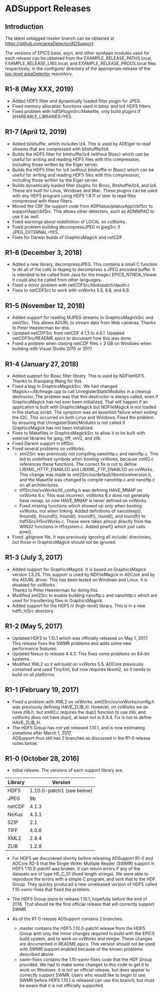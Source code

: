 ADSupport Releases
===============

Introduction
------------

The latest untagged master branch can be obtained at
https://github.com/areaDetector/ADSupport.

The versions of EPICS base, asyn, and other synApps modules used for each release can be obtained from 
the EXAMPLE_RELEASE_PATHS.local, EXAMPLE_RELEASE_LIBS.local, and EXAMPLE_RELEASE_PRODS.local
files respectively, in the configure/ directory of the appropriate release of the 
[top-level areaDetector](https://github.com/areaDetector/areaDetector) repository.
 

## __R1-8 (May XXX, 2019)__
  * Added HDF5 filter and dynamically loaded filter plugin for JPEG.
  * Fixed memory allocation functions used in blosc and lz4 HDF5 filters.
  * Fixed problem with hdf5PluginSrc/Makefile, only build plugins if SHAREABLE_LIBRARIES=YES.

## __R1-7 (April 12, 2019)__
  * Added bitshuffle, which includes lz4.
    This is used by ADEiger to read streams that are compressed with bitshuffle/lz4.
  * Builds the HDF5 filter for bitshuffle/lz4 (without Blosc) which can be useful for writing and reading HDF5 files
    with this compression, including those written by the Eiger server.
  * Builds the HDF5 filter for lz4 (without bitshuffle or Blosc) which can be useful for writing and reading HDF5 files
    with this compression, including those written by the Eiger server.
  * Builds dynamically loaded filter plugins for Blosc, Bitshuffle/lz4, and lz4.  These are built for Linux, Windows and Mac.
    These plugins can be used with any HDF5 program using HDF5 1.8.11 or later to read files compressed with these filters.
  * Moved the CBF file support code from ADPilatus/pilatusApp/cbfSrc to supportApp/cbfSrc.
    This allows other detectors, such as ADMMPAD to use it as well.
  * Fixed warnings about redefinition of LOCAL on vxWorks.
  * Fixed problem building decompressJPEG in jpegSrc if JPEG_EXTERNAL=YES.
  * Fixes for Darwin builds of GraphicsMagick and netCDF.

## __R1-6 (December 3, 2018)__
  * Added a new library, decompressJPEG. This contains a small C function to do all of the calls to libjpeg
    to decompress a JPEG encoded buffer.  It is intended to be called from Java for the ImageJ EPICS_NTNDA_Viewer.
    It could also be called from other languages.
  * Fixed a minor problem with netCDFSrc/libdispatch/dauth.c
  * Fixes to netCDFSrc to work with vxWorks 5.5, 6.8, and 6.9.


## __R1-5 (November 12, 2018)__
  * Added support for reading MJPEG streams to GraphicsMagickSrc and xml2Src.  This allows ADURL to stream
    data from Web cameras. Thanks to Peter Heesterman for this.
  * Updated netCDFSrc from netCDF 4.1.3 to 4.6.1.  Updated netCDFSrc/README.epics to document how this was done.
  * Fixed a problem when closing netCDF files > 2 GB on Windows when building with Visual Studio 2015 or 2017.


## __R1-4 (January 27, 2018)__
  * Added support for Blosc filter library.  This is used by NDFileHDF5.  Thanks to Xiaoqiang Wang for this.
  * Fixed a bug in GraphicsMagickSrc.  We had changed Magick++/lib/Image.cpp to call UnregisterStaticModules in
    a cleanup destructor.  The problem was that this destructor is always called, even if GraphicsMagick has not
    ever been initialized.  That will happen if an application is built with GraphicsMagick but NDFileMagick is
    not loaded in the startup script.  The symptom was an assertion failure when exiting the IOC.  This occurred
    on both Linux and Windows.  Fixed the problem by ensuring that UnregisterStaticModules is not called if
    GraphicsMagick has not been initialized.
  * Fixes to Makefiles in GraphicsMagickSrc to allow it to be built with external libraries 
    for jpeg, tiff, xml2, and zlib.
  * Fixed Darwin support in tiffSrc.
  * Fixed several problems on vxWorks.  
    * xml2Src was previously not compiling nanohttp.c and nanoftp.c.
      This led to undefined symbols when booting vxWorks, because xmlIO.c references these functions.
      The correct fix is not to define LIBXML_HTTP_ENABLED and LIBXML_FTP_ENABLED on vxWorks. 
      This change was made to xml2Src/os/default/libxml/xmlversion.h, and the Makefile was changed to 
      compile nanohttp.c and nanoftp.c on all architectures.
    * tiffSrc/os/vxWorks/tif_config.h was defining HAVE_MMAP on vxWorks 6.x. This was incorrect, 
      vxWorks 6.x does not generally have mmap, so now HAVE_MMAP is never defined on vxWorks.
    * Fixed missing functions which showed up only when booting vxWorks, not when linking.
      Added definitions of nanosleep(), llround(), llroundf(), lround(), lroundf(), round(), and roundf()
      to hdf5Src/H5vxWorks.c.  These were taken almost directly from the WIN32 functions in H5system.c.
      Added powf() which just calls pow().
  * Fixed .gitignore file.  It was previously ignoring all include/ directories, but those in GraphicsMagick
    should not be ignored.


## __R1-3 (July 3, 2017)__
  * Added support for GraphicsMagick.  It is based on GraphicsMagick version 1.3.25.
    This support is used by NDFileMagick in ADCore and by the ADURL driver.
    This has been tested on Windows and Linux.  It is disabled for vxWorks.  
    Thanks to Peter Heesterman for doing this. 
  * Modified xml2Src to enable building nanoftp.c and nanohttp.c which are used for transferring files
    in GraphicsMagick.
  * Added support for the HDF5 hl (high-level) library.  This is in a new hdf5_hlSrc directory.  


## __R1-2 (May 5, 2017)__
  * Updated HDF5 to 1.10.1 which was officially released on May 1, 2017.  
    This release fixes the SWMR problems and adds some new performance features.
  * Updated Nexus to release 4.4.3.  This fixes some problems on 64-bit systems.
  * Modified XML2 so it will build on vxWorks 5.5.  ADCore previously contained and used TinyXml,
    but now requires libxml2, so it needs to build on all platforms.


## __R1-1 (February 19, 2017)__
  * Fixed a problem with XML2 on vxWorks.  xml2Src/os/vxWorks/config.h was previously defining HAVE_ZLIB_H.
    However, on vxWorks we do have zlib.h, but xmlIO.c requires the dup() function to use zlib, and vxWorks 
    does not have dup(), at least not in 6.9.4.  Fix is not to define HAVE_ZLIB_H.
  * The HDF5 Group has not yet released 1.10.1, and is now estimating sometime after March 1, 2017.  
    ADSupport thus still has 2 branches as discussed in the R1-0 release notes below.


## __R1-0 (October 28, 2016)__
  * Initial release.  The versions of each support library are:

| Library | Version
| ------- | -------
| HDF5    | 1.10.0-patch1 (see below)
| JPEG    | 9b
| netCDF  | 4.1.3  
| NeXus   | 4.3.1
| SZIP    | 2.1
| TIFF    | 4.0.6
| XML2    | 2.9.4
| ZLIB    | 1.2.8
  
  * For HDF5 we discovered shortly before releasing ADSupport R1-0 and ADCore R2-5 that the
    Single Writer Multiple Reader (SWMR) support in HDF5 1.10.0-patch1 was broken.
    It can return errors if any of the datasets are of type H5_C_S1 (fixed length strings).
    We were able to reproduce the errors with a simple C program, and sent that to the HDF Group.
    They quickly produced a new unreleased version of HDF5 called 1.10-swmr-fixes that fixed the problem.
    
  * The HDF5 Group plans to release 1.10.1, hopefully before the end of 2016.  That should be
    the first official release that will correctly support SWMR.
  
  * As of the R1-0 release ADSupport contains 2 branches. 
    - master contains the HDF5 1.10.0-patch1 release from the HDF5 Group with only the minor changes
      required to build with the EPICS build system, and to work on vxWorks and mingw.
      These changes are documented in README.epics.  This version should not be used with SWMR
      support enabled because of the known problems described above.
    - swmr-fixes contains the 1.10-swmr-fixes code that the HDF Group provided.
      We had to make some changes to this code to get it to work on Windows.
      It is not an official release, but does appear to correctly support SWMR.
      Users who would like to begin to use SWMR before HDF5 1.10.1 is released can use
      this branch, but must be aware that it is not officially supported. 
